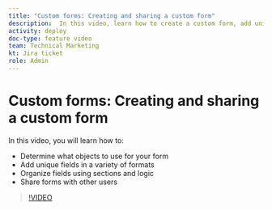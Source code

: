 ```yaml
---
title: "Custom forms: Creating and sharing a custom form"
description:  In this video, learn how to create a custom form, add unique fields to the form, organize fields using sections and logic, and share forms with users.
activity: deploy
doc-type: feature video
team: Technical Marketing
kt: Jira ticket
role: Admin
---
```

# Custom forms: Creating and sharing a custom form

In this video, you will learn how to:

* Determine what objects to use for your form
* Add unique fields in a variety of formats
* Organize fields using sections and logic
* Share forms with other users

>[!VIDEO](https://video.tv.adobe.com/v/335172/?quality=12&learn=on)
